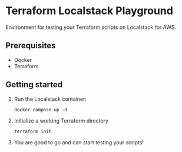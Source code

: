 # Terraform Localstack Playground

Environment for testing your Terraform scripts on Localstack for AWS.

## Prerequisites

* Docker
* Terraform

## Getting started

1. Run the Localstack container:

    ```(bash)
    docker compose up -d
    ```

2. Initialize a working Terraform directory

    ```(bash)
    terraform init
    ```

3. You are good to go and can start testing your scripts!
